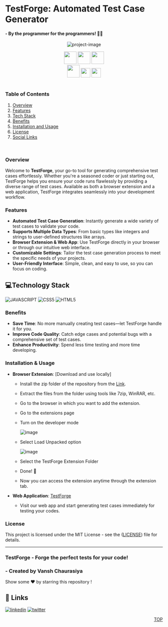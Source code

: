 # TestForge: Automated Test Case Generator
#### - By the programmer for the programmers! 👨‍💻

<p align="center"><img src="https://socialify.git.ci/vansh-codes/TestForge/image?font=Source%20Code%20Pro&amp;name=1&amp;owner=1&amp;pattern=Plus&amp;theme=Auto" alt="project-image"></p>

<div align="center">
<img src="https://forthebadge.com/images/badges/built-with-love.svg" height=40px/> 
<img src="https://api.visitorbadge.io/api/visitors?path=https%3A%2F%2Fgithub.com%2Fvansh-codes%2FTestForge&label=visitors&countColor=%2337d67a&style=for-the-badge&labelStyle=upper" height=40px /> 
<img src="https://img.shields.io/github/last-commit/vansh-codes/TestForge?style=for-the-badge" height=40px /> <br />
<img src="https://img.shields.io/github/repo-size/vansh-codes/TestForge?style=for-the-badge" height=40px> 
<img src="https://img.shields.io/badge/vercel-%23000000.svg?style=for-the-badge&logo=vercel&logoColor=white" height=30px /> <img src="https://vercelbadge.vercel.app/api/vansh-codes/TestForge?style=for-the-badge" height=30px />

</div>

<br>

### Table of Contents
1. [Overview](#overview)
2. [Features](#features)
3. [Tech Stack](#Tech-Stack)
4. [Benefits](#benefits)
5. [Installation and Usage](#installation--usage)
6. [License](#license)
7. [Social Links](#-links)

<br>

### Overview
Welcome to **TestForge**, your go-to tool for generating comprehensive test cases effortlessly. Whether you're a seasoned coder or just starting out, TestForge helps you ensure your code runs flawlessly by providing a diverse range of test cases. Available as both a browser extension and a web application, TestForge integrates seamlessly into your development workflow.

### Features
- **Automated Test Case Generation**: Instantly generate a wide variety of test cases to validate your code.
- **Supports Multiple Data Types**: From basic types like integers and strings to user-defined structures like arrays.
- **Browser Extension & Web App**: Use TestForge directly in your browser or through our intuitive web interface.
- **Customizable Settings**: Tailor the test case generation process to meet the specific needs of your projects.
- **User-Friendly Interface**: Simple, clean, and easy to use, so you can focus on coding.

## 💻Technology Stack

![JAVASCRIPT](https://img.shields.io/badge/JavaScript-F7DF1E?style=for-the-badge&logo=javascript&logoColor=black)
![CSS5](https://img.shields.io/badge/CSS3-1572B6?style=for-the-badge&logo=css3&logoColor=white)
![HTML5](https://img.shields.io/badge/HTML5-E34F26?style=for-the-badge&logo=html5&logoColor=white)

### Benefits
- **Save Time**: No more manually creating test cases—let TestForge handle it for you.
- **Improve Code Quality**: Catch edge cases and potential bugs with a comprehensive set of test cases.
- **Enhance Productivity**: Spend less time testing and more time developing.

### Installation & Usage
- **Browser Extension**: [Download and use locally]
  - Install the zip folder of the repository from the [Link](https://github.com/vansh-codes/TestForge/archive/refs/heads/main.zip).
  - Extract the files from the folder using tools like 7zip, WinRAR, etc.
  - Go to the browser in which you want to add the extension.
  - Go to the extensions page
  - Turn on the developer mode

     ![image](https://github.com/vansh-codes/TestForge/assets/114163734/c6e1463c-67ec-4064-846f-c71fbad13cc3)
  - Select Load Unpacked option
    
    ![image](https://github.com/vansh-codes/TestForge/assets/114163734/b9b163ee-ce30-4673-9b4a-aeccab4bc61b)
  - Select the TestForge Extension Folder
  - Done! 🥳
  - Now you can access the extension anytime through the extension tab.

- **Web Application**: [TestForge](https://testforge.vercel.app/)
  - Visit our web app and start generating test cases immediately for testing your codes.


### License
This project is licensed under the MIT License - see the ([LICENSE](https://github.com/vansh-codes/TestForge/blob/70810c5bd688d2f1f2874997e9654a245e036f51/LICENSE)) file for details.

---

### **TestForge** - Forge the perfect tests for your code!

### - Created by **Vansh Chaurasiya** 
Show some ❤️ by starring this repository !

## 🔗 Links
[![linkedin](https://img.shields.io/badge/linkedin-0A66C2?style=for-the-badge&logo=linkedin&logoColor=white)](https://www.linkedin.com/in/vanshchaurasiya24)
[![twitter](https://img.shields.io/badge/twitter-1DA1F2?style=for-the-badge&logo=twitter&logoColor=white)](https://www.twitter.com/vanshchaurasiy4)   <p align="right"><a href="#top">TOP</a></p>
